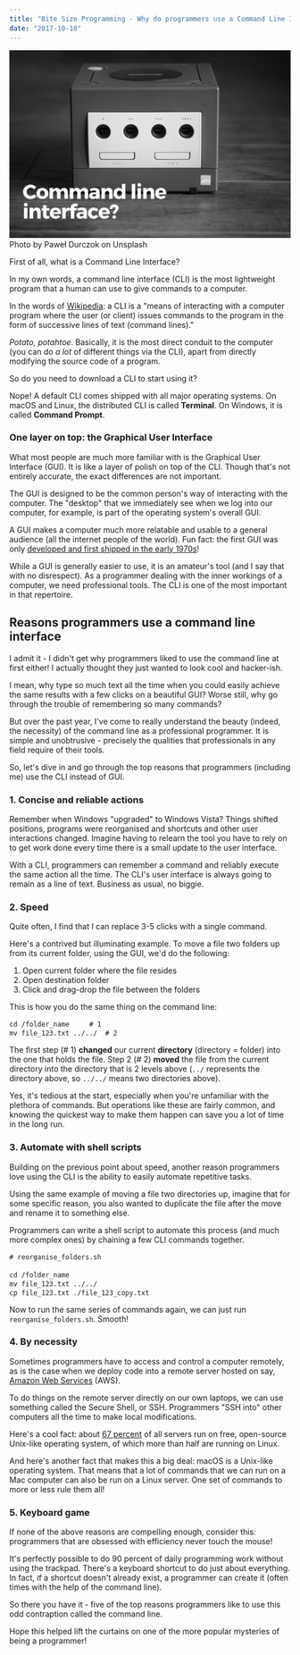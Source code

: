 ```yaml
---
title: "Bite Size Programming - Why do programmers use a Command Line Interface?"
date: "2017-10-18"
---
```


![why programmers use command line interface banner nickang blog](images/why-programmers-use-command-line-interface-banner-nickang-blog.png) Photo by Paweł Durczok on Unsplash

First of all, what is a Command Line Interface?

In my own words, a command line interface (CLI) is the most lightweight program that a human can use to give commands to a computer.

In the words of [Wikipedia](https://en.wikipedia.org/wiki/Command-line_interface): a CLI is a "means of interacting with a computer program where the user (or client) issues commands to the program in the form of successive lines of text (command lines)."

_Potato, potahtoe_. Basically, it is the most direct conduit to the computer (you can do _a lot_ of different things via the CLI), apart from directly modifying the source code of a program.

So do you need to download a CLI to start using it?

Nope! A default CLI comes shipped with all major operating systems. On macOS and Linux, the distributed CLI is called **Terminal**. On Windows, it is called **Command Prompt**.

### One layer on top: the Graphical User Interface

What most people are much more familiar with is the Graphical User Interface (GUI). It is like a layer of polish on top of the CLI. Though that's not entirely accurate, the exact differences are not important.

The GUI is designed to be the common person's way of interacting with the computer. The "desktop" that we immediately see when we log into our computer, for example, is part of the operating system's overall GUI.

A GUI makes a computer much more relatable and usable to a general audience (all the internet people of the world). Fun fact: the first GUI was only [developed and first shipped in the early 1970s](https://en.wikipedia.org/wiki/History_of_the_graphical_user_interface)!

While a GUI is generally easier to use, it is an amateur's tool (and I say that with no disrespect). As a programmer dealing with the inner workings of a computer, we need professional tools. The CLI is one of the most important in that repertoire.

## Reasons programmers use a command line interface

I admit it - I didn't get why programmers liked to use the command line at first either! I actually thought they just wanted to look cool and hacker-ish.

I mean, why type so much text all the time when you could easily achieve the same results with a few clicks on a beautiful GUI? Worse still, why go through the trouble of remembering so many commands?

But over the past year, I've come to really understand the beauty (indeed, the necessity) of the command line as a professional programmer. It is simple and unobtrusive - precisely the qualities that professionals in any field require of their tools.

So, let's dive in and go through the top reasons that programmers (including me) use the CLI instead of GUI.

### 1\. Concise and reliable actions

Remember when Windows "upgraded" to Windows Vista? Things shifted positions, programs were reorganised and shortcuts and other user interactions changed. Imagine having to relearn the tool you have to rely on to get work done every time there is a small update to the user interface.

With a CLI, programmers can remember a command and reliably execute the same action all the time. The CLI's user interface is always going to remain as a line of text. Business as usual, no biggie.

### 2\. Speed

Quite often, I find that I can replace 3-5 clicks with a single command.

Here's a contrived but illuminating example. To move a file two folders up from its current folder, using the GUI, we'd do the following:

1. Open current folder where the file resides
2. Open destination folder
3. Click and drag-drop the file between the folders

This is how you do the same thing on the command line:

```shell
cd /folder_name     # 1
mv file_123.txt ../../  # 2
```

The first step (# 1) **changed** our current **directory** (directory = folder) into the one that holds the file. Step 2 (# 2) **moved** the file from the current directory into the directory that is 2 levels above (`../` represents the directory above, so `../../` means two directories above).

Yes, it's tedious at the start, especially when you're unfamiliar with the plethora of commands. But operations like these are fairly common, and knowing the quickest way to make them happen can save you a lot of time in the long run.

### 3\. Automate with shell scripts

Building on the previous point about speed, another reason programmers love using the CLI is the ability to easily automate repetitive tasks.

Using the same example of moving a file two directories up, imagine that for some specific reason, you also wanted to duplicate the file after the move and rename it to something else.

Programmers can write a shell script to automate this process (and much more complex ones) by chaining a few CLI commands together.

```shell
# reorganise_folders.sh

cd /folder_name                 
mv file_123.txt ../../
cp file_123.txt ./file_123_copy.txt
```

Now to run the same series of commands again, we can just run `reorganise_folders.sh`. Smooth!

### 4\. By necessity

Sometimes programmers have to access and control a computer remotely, as is the case when we deploy code into a remote server hosted on say, [Amazon Web Services](https://aws.amazon.com/) (AWS).

To do things on the remote server directly on our own laptops, we can use something called the Secure Shell, or SSH. Programmers "SSH into" other computers all the time to make local modifications.

Here's a cool fact: about [67 percent](https://www.wired.com/2016/08/linux-took-web-now-taking-world/) of all servers run on free, open-source Unix-like operating system, of which more than half are running on Linux.

And here's another fact that makes this a big deal: macOS is a Unix-like operating system. That means that a lot of commands that we can run on a Mac computer can also be run on a Linux server. One set of commands to more or less rule them all!

### 5\. Keyboard game

If none of the above reasons are compelling enough, consider this: programmers that are obsessed with efficiency never touch the mouse!

It's perfectly possible to do 90 percent of daily programming work without using the trackpad. There's a keyboard shortcut to do just about everything. In fact, if a shortcut doesn't already exist, a programmer can create it (often times with the help of the command line).

So there you have it - five of the top reasons programmers like to use this odd contraption called the command line.

Hope this helped lift the curtains on one of the more popular mysteries of being a programmer!
